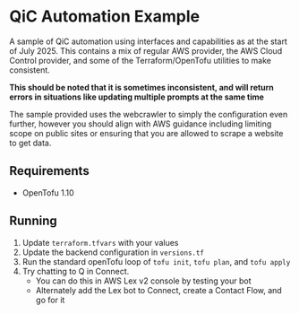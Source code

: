 # QiC Automation Example

A sample of QiC automation using interfaces and capabilities as at the start of July 2025.
This contains a mix of regular AWS provider, the AWS Cloud Control provider, and some of the Terraform/OpenTofu utilities to make consistent.

**This should be noted that it is sometimes inconsistent, and will return errors in situations like updating multiple prompts at the same time**

The sample provided uses the webcrawler to simply the configuration even further, however you should align with AWS guidance including limiting scope on public sites or ensuring that you are allowed to scrape a website to get data.

## Requirements

- OpenTofu 1.10

## Running

1. Update `terraform.tfvars` with your values
2. Update the backend configuration in `versions.tf`
3. Run the standard openTofu loop of `tofu init`, `tofu plan`, and `tofu apply`
4. Try chatting to Q in Connect.
   - You can do this in AWS Lex v2 console by testing your bot
   - Alternately add the Lex bot to Connect, create a Contact Flow, and go for it
